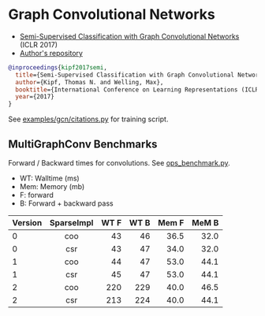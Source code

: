 # Graph Convolutional Networks

- [Semi-Supervised Classification with Graph Convolutional Networks](https://arxiv.org/abs/1609.02907) (ICLR 2017)
- [Author's repository](https://github.com/tkipf/gcn)

```bibtex
@inproceedings{kipf2017semi,
  title={Semi-Supervised Classification with Graph Convolutional Networks},
  author={Kipf, Thomas N. and Welling, Max},
  booktitle={International Conference on Learning Representations (ICLR)},
  year={2017}
}
```

See [examples/gcn/citations.py](../../examples/gcn/citations.py) for training script.

## MultiGraphConv Benchmarks

Forward / Backward times for convolutions. See [ops_benchmark.py](ops_benchmark.py).

- WT: Walltime (ms)
- Mem: Memory (mb)
- F: forward
- B: Forward + backward pass

| Version | SparseImpl | WT F | WT B| Mem F| MeM B|
| ------- |:----------:| ----:|----:|-----:|-----:|
| 0       | coo        |   43 |  46 | 36.5 | 32.0|
| 0       | csr        |   43 |  47 | 34.0 | 32.0|
| 1       | coo        |   44 |  47 | 53.0 | 44.1|
| 1       | csr        |   45 |  47 | 53.0 | 44.1|
| 2       | coo        |  220 | 229 | 40.0 | 46.5|
| 2       | csr        |  213 | 224 | 40.0 | 44.1|
